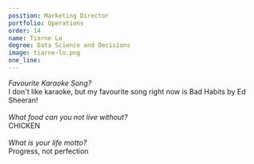 ```yaml
---
position: Marketing Director
portfolio: Operations
order: 14
name: Tiarne Lo
degree: Data Science and Decisions
image: tiarne-lo.png
one_line:
---
```

*Favourite Karaoke Song?*
<br>
I don't like karaoke, but my favourite song right now is Bad Habits by Ed Sheeran! 
<br><br>
*What food can you not live without?*
<br>
CHICKEN
<br><br>
*What is your life motto?*
<br>
Progress, not perfection